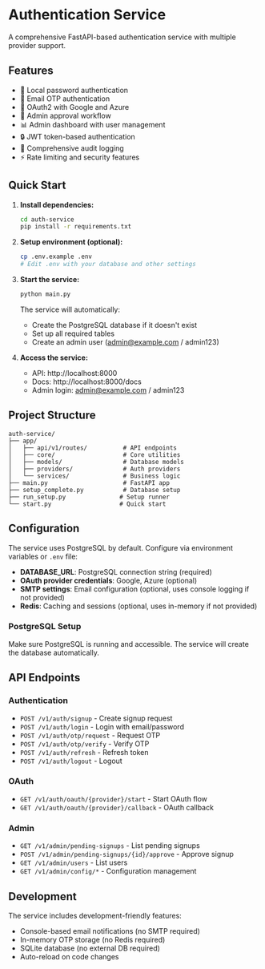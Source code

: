 # Authentication Service

A comprehensive FastAPI-based authentication service with multiple provider support.

## Features

- 🔐 Local password authentication
- 📧 Email OTP authentication  
- 🔑 OAuth2 with Google and Azure
- 👥 Admin approval workflow
- 📊 Admin dashboard with user management
- 🔒 JWT token-based authentication
- 📝 Comprehensive audit logging
- ⚡ Rate limiting and security features

## Quick Start

1. **Install dependencies:**
   ```bash
   cd auth-service
   pip install -r requirements.txt
   ```

2. **Setup environment (optional):**
   ```bash
   cp .env.example .env
   # Edit .env with your database and other settings
   ```

3. **Start the service:**
   ```bash
   python main.py
   ```
   
   The service will automatically:
   - Create the PostgreSQL database if it doesn't exist
   - Set up all required tables
   - Create an admin user (admin@example.com / admin123)

4. **Access the service:**
   - API: http://localhost:8000
   - Docs: http://localhost:8000/docs
   - Admin login: admin@example.com / admin123

## Project Structure

```
auth-service/
├── app/
│   ├── api/v1/routes/          # API endpoints
│   ├── core/                   # Core utilities
│   ├── models/                 # Database models
│   ├── providers/              # Auth providers
│   └── services/               # Business logic
├── main.py                     # FastAPI app
├── setup_complete.py           # Database setup
├── run_setup.py               # Setup runner
└── start.py                   # Quick start
```

## Configuration

The service uses PostgreSQL by default. Configure via environment variables or `.env` file:

- **DATABASE_URL**: PostgreSQL connection string (required)
- **OAuth provider credentials**: Google, Azure (optional)
- **SMTP settings**: Email configuration (optional, uses console logging if not provided)
- **Redis**: Caching and sessions (optional, uses in-memory if not provided)

### PostgreSQL Setup
Make sure PostgreSQL is running and accessible. The service will create the database automatically.

## API Endpoints

### Authentication
- `POST /v1/auth/signup` - Create signup request
- `POST /v1/auth/login` - Login with email/password
- `POST /v1/auth/otp/request` - Request OTP
- `POST /v1/auth/otp/verify` - Verify OTP
- `POST /v1/auth/refresh` - Refresh token
- `POST /v1/auth/logout` - Logout

### OAuth
- `GET /v1/auth/oauth/{provider}/start` - Start OAuth flow
- `GET /v1/auth/oauth/{provider}/callback` - OAuth callback

### Admin
- `GET /v1/admin/pending-signups` - List pending signups
- `POST /v1/admin/pending-signups/{id}/approve` - Approve signup
- `GET /v1/admin/users` - List users
- `GET /v1/admin/config/*` - Configuration management

## Development

The service includes development-friendly features:
- Console-based email notifications (no SMTP required)
- In-memory OTP storage (no Redis required)
- SQLite database (no external DB required)
- Auto-reload on code changes